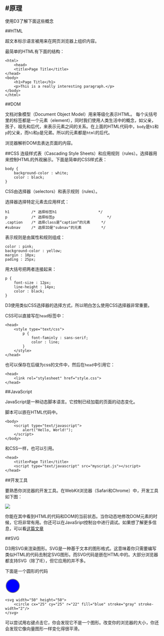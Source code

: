 #原理
---
使用D3了解下面这些概念

##HTML

超文本标示语言被用来在网页浏览器上组织内容。

最简单的HTML有下面的结构：

	<html>
    	<head>
        <title>Page Title</title>
    </head>
    <body>
        <h1>Page Title</h1>
        <p>This is a really interesting paragraph.</p>
    </body>
	</html>


##DOM

文档对象模型（Document Object Model）用来等级化表示HTML。
每个尖括号里的标签都是一个元素（element），同时我们使用人类生活中的概念，如父亲，孩子，祖先和后代，来表示元素之间的关系。在上面的HTML代码中，`body`是`h1`和`p`的父亲，而`h1`和`p`是兄弟。所以的元素都是`html`的后代。

浏览器解析DOM去表达页面的内容。


##CSS
连级样式表（Cascading Style Sheets）和应用规则（rules）。选择器用来控制HTML的外观展示。下面是简单的CSS样式表：

	body {
		background-color : white;
		color : black;
	}
	
CSS由选择器（selectors）和表示规则（rules）。

选择器选择特定元素去应用样式：
	
	h1			/* 选择标签h1					*/
	p			/* 选择标签p						*/
	.caption	/* 选择class是“caption“的元素		*/
	#subnav		/* 选择ID是"subnav"的元素			*/
	
表示规则是由属性和规则组成：

	color : pink;
	background-color : yellow;
	margin : 10px;
	pading : 25px;
	
用大括号把两者连接起来：

	p {
		font-size : 12px;
		line-height : 14px;
		color : black;
	}
	
D3使用类似CSS选择器的选择方式，所以明白怎么使用CSS选择器非常重要。

CSS可以直接写在`head`标签中：

	<head>
		<style type="text/css">
			p {
				font-faminly : sans-serif;
				color : line;
			}
		</style>
	</head>
	
也可以保存在后缀为css的文件中，然后在`head`中引用它：

	<head>
		<link rel="stylesheet" href="style.css">
	</head>
	
##JavaScript

JavaScript是一种动态脚本语言。它控制已经加载的页面的动态变化。

脚本可以嵌在HTML代码中。

	<body>
		<script type="text/javascript">
			alert("Hello, World!");
		</script>
	</body>
	
和CSS一样，也可以引用。

	<head>
		<title>Page Title</title>
		<script type="text/javascript" src="myscript.js"></script>
	</head>
	
##开发工具

要熟悉你浏览器的开发工具。在WebKit浏览器（Safari和Chrome）中，开发工具如下图：

![](http://alignedleft.com/content/3.tutorials/10.d3/20.fundamentals/assets/web_inspector.png)

你能在其中看到HTML的代码和DOM的当前状态。当你动态地修改DOM元素的时候，它将非常有用。你还可以在JavaSript控制台中进行调试。如果想了解更多信息，可以看[这篇文章](http://developer.apple.com/library/safari/documentation/appleapplications/Conceptual/Safari_Developer_Guide/DebuggingYourWebsite/DebuggingYourWebsite.html#//apple_ref/doc/uid/TP40007874-CH8-SW3)


##SVG

D3用SVG来渲染图形。SVG是一种基于文本的图形格式。这意味着你只需要编写类似HTML的代码去制定SVG图形。而SVG代码是嵌在HTML中的。大部分浏览器都支持SVG（除了IE），但它应用的并不多。

下面是一个圆形的代码

<svg width="50" height="50">
	<circle cx="25" cy="25" r="22" fill="blue" stroke="gray" stroke-width="2"/>
</svg>

	<svg width="50" height="50">
		<circle cx="25" cy="25" r="22" fill="blue" stroke="gray" stroke-width="2"/>
	</svg>
	
可以尝试用右键点击它，你会发现它不是一个图形。改变你的浏览器的大小，你还会发现它像向量图形一样变化得很平滑。

